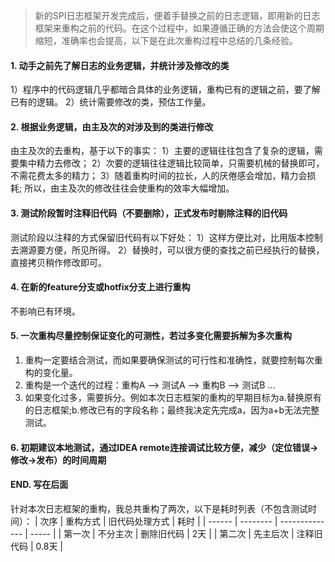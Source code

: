 > 新的SPI日志框架开发完成后，便着手替换之前的日志逻辑，即用新的日志框架来重构之前的代码。在这个过程中，如果遵循正确的方法会使这个周期缩短，准确率也会提高，以下是在此次重构过程中总结的几条经验。
#### 1. 动手之前先了解日志的业务逻辑，并统计涉及修改的类
1）程序中的代码逻辑几乎都暗合具体的业务逻辑，重构已有的逻辑之前，要了解已有的逻辑。
2）统计需要修改的类，预估工作量。
#### 2. 根据业务逻辑，由主及次的对涉及到的类进行修改
由主及次的去重构，基于以下的事实：
1）主要的逻辑往往包含了复杂的逻辑，需要集中精力去修改；
2）次要的逻辑往往逻辑比较简单，只需要机械的替换即可，不需花费太多的精力；
3）随着重构时间的拉长，人的厌倦感会增加，精力会损耗;
所以，由主及次的修改往往会使重构的效率大幅增加。
#### 3. 测试阶段暂时注释旧代码（不要删除），正式发布时剔除注释的旧代码
测试阶段以注释的方式保留旧代码有以下好处：
1）这样方便比对，比用版本控制去溯源要方便，所见所得。
2）替换时，可以很方便的查找之前已经执行的替换，直接拷贝稍作修改即可。
#### 4. 在新的feature分支或hotfix分支上进行重构
不影响已有环境。
#### 5. 一次重构尽量控制保证变化的可测性，若过多变化需要拆解为多次重构
1) 重构一定要结合测试，而如果要确保测试的可行性和准确性，就要控制每次重构的变化量。
2) 重构是一个迭代的过程：重构A --> 测试A --> 重构B --> 测试B ...
3) 如果变化过多，需要拆分。例如本次日志框架的重构的早期目标为a.替换原有的日志框架;b.修改已有的字段名称；最终我决定先完成a，因为a+b无法完整测试。
#### 6. 初期建议本地测试，通过IDEA remote连接调试比较方便，减少（定位错误->修改->发布）的时间周期
#### END. 写在后面
针对本次日志框架的重构，我总共重构了两次，以下是耗时列表（不包含测试时间）：
| 次序   | 重构方式 | 旧代码处理方式 | 耗时  |
| ------ | -------- | -------------- | ----- |
| 第一次 | 不分主次 | 删除旧代码     | 2天   |
| 第二次 | 先主后次 | 注释旧代码     | 0.8天 |